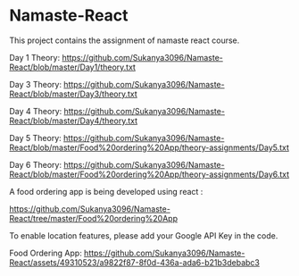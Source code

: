 # Namaste-React
This project contains the assignment of namaste react course.

Day 1 Theory: https://github.com/Sukanya3096/Namaste-React/blob/master/Day1/theory.txt

Day 3 Theory: https://github.com/Sukanya3096/Namaste-React/blob/master/Day3/theory.txt

Day 4 Theory: https://github.com/Sukanya3096/Namaste-React/blob/master/Day4/theory.txt

Day 5 Theory: https://github.com/Sukanya3096/Namaste-React/blob/master/Food%20ordering%20App/theory-assignments/Day5.txt

Day 6 Theory: https://github.com/Sukanya3096/Namaste-React/blob/master/Food%20ordering%20App/theory-assignments/Day6.txt

A food ordering app is being developed using react :

https://github.com/Sukanya3096/Namaste-React/tree/master/Food%20ordering%20App

To enable location features, please add your Google API Key in the code.

Food Ordering App:
https://github.com/Sukanya3096/Namaste-React/assets/49310523/a9822f87-8f0d-436a-ada6-b21b3debabc3

